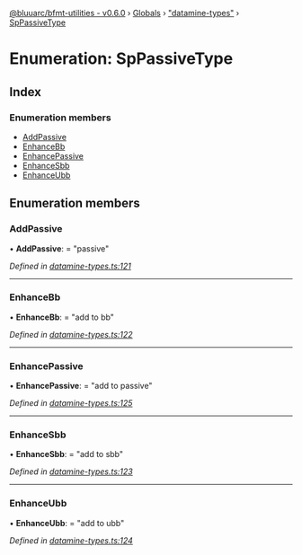 [@bluuarc/bfmt-utilities - v0.6.0](../README.md) › [Globals](../globals.md) › ["datamine-types"](../modules/_datamine_types_.md) › [SpPassiveType](_datamine_types_.sppassivetype.md)

# Enumeration: SpPassiveType

## Index

### Enumeration members

* [AddPassive](_datamine_types_.sppassivetype.md#addpassive)
* [EnhanceBb](_datamine_types_.sppassivetype.md#enhancebb)
* [EnhancePassive](_datamine_types_.sppassivetype.md#enhancepassive)
* [EnhanceSbb](_datamine_types_.sppassivetype.md#enhancesbb)
* [EnhanceUbb](_datamine_types_.sppassivetype.md#enhanceubb)

## Enumeration members

###  AddPassive

• **AddPassive**: = "passive"

*Defined in [datamine-types.ts:121](https://github.com/BluuArc/bfmt-utilities/blob/master/src/datamine-types.ts#L121)*

___

###  EnhanceBb

• **EnhanceBb**: = "add to bb"

*Defined in [datamine-types.ts:122](https://github.com/BluuArc/bfmt-utilities/blob/master/src/datamine-types.ts#L122)*

___

###  EnhancePassive

• **EnhancePassive**: = "add to passive"

*Defined in [datamine-types.ts:125](https://github.com/BluuArc/bfmt-utilities/blob/master/src/datamine-types.ts#L125)*

___

###  EnhanceSbb

• **EnhanceSbb**: = "add to sbb"

*Defined in [datamine-types.ts:123](https://github.com/BluuArc/bfmt-utilities/blob/master/src/datamine-types.ts#L123)*

___

###  EnhanceUbb

• **EnhanceUbb**: = "add to ubb"

*Defined in [datamine-types.ts:124](https://github.com/BluuArc/bfmt-utilities/blob/master/src/datamine-types.ts#L124)*
